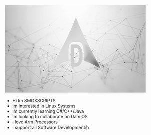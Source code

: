 ![IMG_BANNER](https://github.com/SMGXSCRIPTS/SMGXSCRIPTS/raw/main/DAM.OS_GIT_WALLPAPER.jpg)
- Hi Im SMGXSCRIPTS
- Im interested in Linux Systems
- Im currently learning C#/C++/Java
- Im looking to collaborate on Dam.OS
- I love Arm Processors
- I support all Software Development👍
